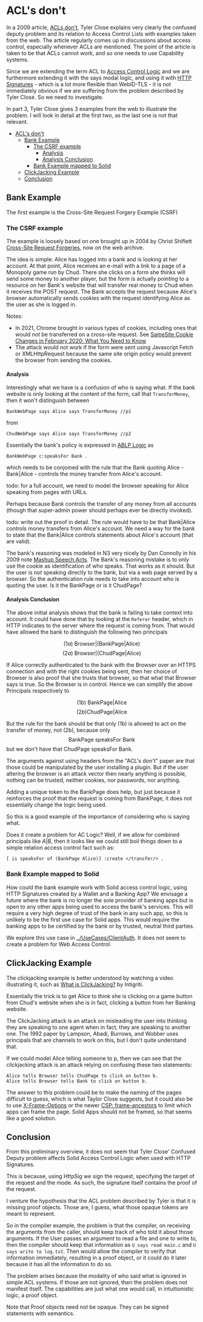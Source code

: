 
# ACL's don't

In a 2009 article, [ACLs don’t](https://www.hpl.hp.com/techreports/2009/HPL-2009-20.pdf), Tyler Close explains very clearly the confused deputy problem and its relation to Access Control Lists with examples taken from the web. 
The article regularly comes up in discussions about access control, especially whenever ACLs are mentioned. 
The point of the article is taken to be that ACLs cannot work, and so one needs to use Capability systems.

Since we are extending the term ACL to [Access Control Logic](./ACL.md) and we are furthermore extending it with the says modal logic, and using it with [HTTP Signatures](https://github.com/bblfish/authentication-panel/blob/sigUpdate/proposals/HttpSig/HttpSignature.md) - which is a lot more flexible than WebID-TLS - it is not immediately obvious if we are suffering from the problem described by Tyler Close. 
So we need to investigate.

In part 3, Tyler Close gives 3 examples from the web to illustrate the problem.
I will look in detail at the first two, as the last one is not that relevant.

- [ACL's don't](#acls-dont)
  - [Bank Example](#bank-example)
    - [The CSRF example](#the-csrf-example)
      - [Analysis](#analysis)
      - [Analysis Conclusion](#analysis-conclusion)
    - [Bank Example mapped to Solid](#bank-example-mapped-to-solid)
  - [ClickJacking Example](#clickjacking-example)
  - [Conclusion](#conclusion)


## Bank Example 

The first example is the Cross-Site Request Forgery Example (CSRF)

### The CSRF example
 
 The example is loosely based on one brought up in 2004 by Christ Shiflett [Cross-Site Request Forgeries](https://web.archive.org/web/20170221200900/http://shiflett.org/articles/cross-site-request-forgeries), now on the web archive.

 The idea is simple: Alice has logged into a bank and is looking at her account. 
 At that point, Alice receives an e-mail with a link to a page of a Monopoly game run by Chud. 
 There she clicks on a form she thinks will send some money to another player, but the form is actually pointing to a resource on her Bank's website that will transfer real money to Chud when it receives the POST request. 
 The Bank accepts the request because Alice's browser automatically sends cookies with the request identifying Alice as the user as she is logged in.

Notes:
 * In 2021, Chrome brought in various types of cookies, including ones that would not be transferred on a cross-site request. See [SameSite Cookie Changes in February 2020: What You Need to Know](https://blog.chromium.org/2020/02/samesite-cookie-changes-in-february.html)
 * The attack would not work if the form were sent using Javascript Fetch or XMLHttpRequest because the same site origin policy would prevent the browser from sending the cookies.

#### Analysis

Interestingly what we have is a confusion of who is saying what. 
If the bank website is only looking at the content of the form, 
call that `TransferMoney`, then it won't distinguish between

 ```turtle
BankWebPage says Alice says TransferMoney //p1
 ```
 from
 ```
ChudWebPage says Alice says TransferMoney //p2
 ```

Essentially the bank's policy is expressed in [ABLP Logic](ABLP.md) as

```turtle
BankWebPage c:speaksFor Bank .
```

which needs to be conjoined with the rule that the Bank quoting Alice - $\text{Bank}|\text{Alice}$ - controls the money transfer from Alice's account.

todo: for a full account, we need to model the browser speaking for Alice speaking from pages with URLs.

Perhaps because $\text{Bank}$ controls the transfer of any money from all accounts (though that super-admin power should perhaps ever be directly invoked).

todo: write out the proof in detail. The rule would have to be that Bank|Alice controls money transfers from Alice's account.
We need a way for the bank to state that the Bank|Alice controls statements about Alice's account (that are valid).

The bank's reasoning was modeled in N3 very nicely by Dan Connolly in his 2009 note [Mashup Speech Acts](https://www.w3.org/2001/tag/dj9/mashup.html). The Bank's reasoning mistake is to only use the cookie as identification of who speaks. That
works as it should. But the user is not speaking directly to the bank, but via a web page served by a browser. So the authentication rule needs to take into account who is quoting the user. Is it the BankPage or is it ChudPage? 

#### Analysis Conclusion

The above initial analysis shows that the bank is failing to take context into account. It could have done that by looking at the `Referer` header, which in HTTP indicates to the server where the request is coming from. 
That would have allowed the bank to distinguish the following two principals

$$
(1a) \text{ Browser}|(\text{BankPage} | \text{Alice}) 
$$ 
$$
(2a) \text{ Browser}|(\text{ChudPage}| \text{Alice})
$$

If Alice correctly authenticated to the bank with the Browser over an HTTPS connection and with the right cookies being sent, then her choice of Browser is also proof that she trusts that browser, so that what that Browser says is true. So the Browser is in control. Hence we can simplify the above Principals respectively to

$$
(1b) \text{ BankPage} | \text{Alice}
$$ 
$$
(2b) \text{ChudPage}| \text{Alice}
$$

But the rule for the bank should be that only (1b) is allowed to act on the transfer of money, not (2b), because only 
$$
\text{ BankPage } \text{ speaksFor } \text{Bank}
$$
but we don't have that $\text{ ChudPage } \text{ speaksFor } \text{Bank}$.

The arguments against using headers from the "ACL's don't" paper are that those could be manipulated by the user installing a plugin. But if the user altering the browser is an attack vector then nearly anything is possible, nothing can be trusted, neither cookies, nor passwords, nor anything.  

Adding a unique token to the BankPage does help, but just because it reinforces the proof that the request is coming from $\text{BankPage}$, it does not essentially change the logic being used.

So this is a good example of the importance of considering who is saying what.

Does it create a problem for AC Logic? Well, if we allow for combined principals like $A|B$, then it looks like we could still boil things down to a simple relation access control fact such as:

```Turtle
[ is speaksFor of (BankPage Alice)] :create </transfer/> .
```

### Bank Example mapped to Solid

How could the bank example work with Solid access control logic, using HTTP Signatures created by a Wallet and a Banking App?
 We envisage a future where the bank is no longer the sole provider of banking apps but is open to any other apps being used to access the bank's services. 
 This will require a very high degree of trust of the bank in any such app, so this is unlikely to be the first use case for Solid apps.
This would require the banking apps to be certified by the bank or by trusted, neutral third parties. 

We explore this use case in [../UseCases/ClientAuth](../UseCases/ClientAuth#with-proof-of-app-being-used).
It does not seem to create a problem for Web Access Control.

## ClickJacking Example

The clickjacking example is better understood by watching a video illustrating it, such as [What is ClickJacking?](https://www.youtube.com/watch?v=_tz0O5-cndE) by Intigriti.

Essentially the trick is to get Alice to think she is clicking on a game button from Chud's website when she is in fact, clicking a button from her Banking website.

The ClickJacking attack is an attack on misleading the user into thinking they are speaking to one agent when in fact, they are speaking to another one.
The 1992 paper by Lampson, Abadi, Burrows, and Wobber uses principals that are channels to work on this, but I don't quite understand that.

If we could model Alice telling someone to p, then we can see that the clickjacking attack is an attack relying on confusing these two statements:

```Turtle
Alice tells Browser tells ChudPage to click on button b.
Alice tells Browser tells Bank to click on button b.
```

The answer to this problem could be to make the naming of the pages difficult to guess, which is what Taylor Close suggests, but it could also be to use [X-Frame-Options](https://developer.mozilla.org/en-US/docs/Web/HTTP/Headers/X-Frame-Options) or the newer [CSP: frame-ancestors](https://developer.mozilla.org/en-US/docs/Web/HTTP/Headers/Content-Security-Policy/frame-ancestors) to limit which apps can frame the page. 
Solid Apps should not be framed, so that seems like a good solution. 

## Conclusion

From this preliminary overview, it does not seem that Tyler Close' Confused Deputy problem affects Solid Access Control Logic when used with HTTP Signatures. 

This is because, using HttpSig we sign the request, specifying the target of the request and the mode. As such, the signature itself contains the proof of the request. 

I venture the hypothesis that the ACL problem described by Tyler is that it is missing proof objects. 
Those are, I guess, what those opaque tokens are meant to represent.

So in the compiler example, the problem is that the compiler, on receiving the arguments from the caller, should keep track of who told it about those arguments. 
If the User passes an argument to read a file and one to write to, then the compiler should keep that information as `U says read main.c` and `U says write to log.txt`. 
Then would allow the compiler to verify that information immediately, resulting in a proof object, or it could do it later because it has all the information to do so.

The problem arises because the modality of who said what is ignored in simple ACL systems. 
If those are not ignored, then the problem does not manifest itself.
The capabilities are just what one would call, in intuitionistic logic, a proof object. 

Note that Proof objects need not be opaque. 
They can be signed statements with semantics.
